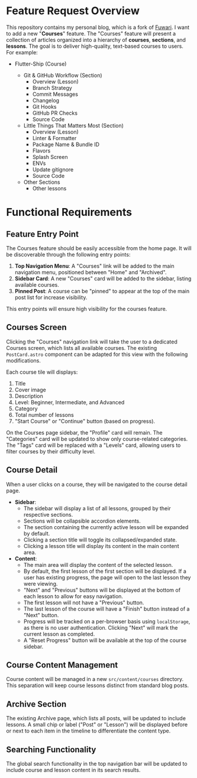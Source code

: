 # Feature Request Overview

This repository contains my personal blog, which is a fork of [Fuwari](https://github.com/saicaca/fuwari). I want to add a new "**Courses**" feature. The "Courses" feature will present a collection of articles organized into a hierarchy of **courses**, **sections**, and **lessons**. The goal is to deliver high-quality, text-based courses to users. For example:

- Flutter-Ship (Course)

  - Git & GitHub Workflow (Section)
    - Overview (Lesson)
    - Branch Strategy
    - Commit Messages
    - Changelog
    - Git Hooks
    - GitHub PR Checks
    - Source Code
  - Little Things That Matters Most (Section)
    - Overview (Lesson)
    - Linter & Formatter
    - Package Name & Bundle ID
    - Flavors
    - Splash Screen
    - ENVs
    - Update gitignore
    - Source Code
  - Other Sections
    - Other lessons

# Functional Requirements

## Feature Entry Point

The Courses feature should be easily accessible from the home page. It will be discoverable through the following entry points:

1. **Top Navigation Menu**: A "Courses" link will be added to the main navigation menu, positioned between "Home" and "Archived".
2. **Sidebar Card**: A new "Courses" card will be added to the sidebar, listing available courses.
3. **Pinned Post**: A course can be "pinned" to appear at the top of the main post list for increase visibility.

This entry points will ensure high visibility for the courses feature. 

## Courses Screen

Clicking the "Courses" navigation link will take the user to a dedicated Courses screen, which lists all available courses. The existing `PostCard.astro` component can be adapted for this view with the following modifications.

Each course tile will displays:

1. Title
2. Cover image
3. Description
4. Level: Beginner, Intermediate, and Advanced
5. Category
6. Total number of lessons
7. "Start Course" or "Continue" button (based on progress).

On the Courses page sidebar, the "Profile" card will remain. The "Categories" card will be updated to show only course-related categories. The "Tags" card will be replaced with a "Levels" card, allowing users to filter courses by their difficulty level.

## Course Detail

When a user clicks on a course, they will be navigated to the course detail page.

- **Sidebar**:
    - The sidebar will display a list of all lessons, grouped by their respective sections.
    - Sections will be collapsible accordion elements.
    - The section containing the currently active lesson will be expanded by default.
    - Clicking a section title will toggle its collapsed/expanded state.
    - Clicking a lesson title will display its content in the main content area.
- **Content**:
    - The main area will display the content of the selected lesson.
    - By default, the first lesson of the first section will be displayed. If a user has existing progress, the page will open to the last lesson they were viewing.
    - "Next" and "Previous" buttons will be displayed at the bottom of each lesson to allow for easy navigation.
    - The first lesson will not have a "Previous" button.
    - The last lesson of the course will have a "Finish" button instead of a "Next" button.
    - Progress will be tracked on a per-browser basis using `localStorage`, as there is no user authentication. Clicking "Next" will mark the current lesson as completed.
    - A "Reset Progress" button will be available at the top of the course sidebar.

## Course Content Management

Course content will be managed in a new `src/content/courses` directory. This separation will keep course lessons distinct from standard blog posts.

## Archive Section

The existing Archive page, which lists all posts, will be updated to include lessons. A small chip or label ("Post" or "Lesson") will be displayed before or next to each item in the timeline to differentiate the content type.

## Searching Functionality

The global search functionality in the top navigation bar will be updated to include course and lesson content in its search results.